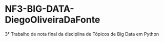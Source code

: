 # NF3-BIG-DATA-DiegoOliveiraDaFonte

3° Trabalho de nota final da disciplina de Tópicos de Big Data em Python
